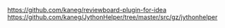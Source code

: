 https://github.com/kaneg/reviewboard-plugin-for-idea
https://github.com/kaneg/JythonHelper/tree/master/src/gz/jythonhelper